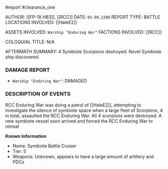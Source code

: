 #report #clearance_one 

AUTHOR: [[FP-18 H83]], [[RCC]]
DATE: `03.09.2200`
REPORT TYPE: BATTLE
LOCATIONS INVOLVED: [[HaleE2]]

ASSETS INVOLVED: `Warship "Enduring War"`
FACTIONS INVOLVED: [[RCC]]

COLOQUIAL TITLE: N/A

AFTERMATH SUMMARY: 4 Symbiote Scorpions destroyed. Novel Symbiote ship discovered.

### DAMAGE REPORT
- `Warship "Enduring War"`: DAMAGED
### DESCRIPTION OF EVENTS
RCC Enduring War was doing a patrol of [[HaleE2]], attempting to investigate the silence of symbiote space when a large fleet of Scorpions, 4 in total, assaulted the RCC Enduring War. All 4 scorpions were destroyed. A new symbiote vessel soon arrived and forced the RCC Enduring War to retreat

**Known Information** 
- Name: Symbiote Battle Cruiser
- Tier: 5 
- Weapons: Unknown, appears to have a large amount of artillery and PDCs